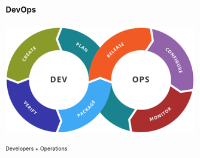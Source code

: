 <h2 style="text-transform: none;"> DevOps </h2>



<img src="media\images\512px-Devops-toolchain.svg.png" alt="Jenkins" style="margin: 15px 0px;
                                                                            background: none;
                                                                            border: 0;
                                                                            box-shadow: none;">

Developers + Operations